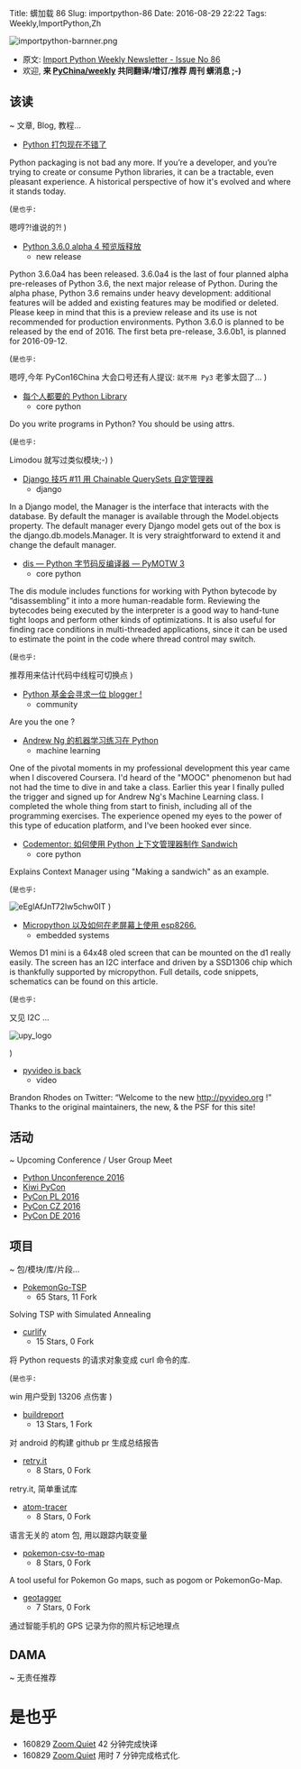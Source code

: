 Title: 蠎加载 86
Slug: importpython-86
Date: 2016-08-29 22:22
Tags: Weekly,ImportPython,Zh

![importpython-barnner.png](http://zoomq.qiniudn.com/ZQCollection/snap/importpython-barnner.png?imageView2/2/h/210)


- 原文: [Import Python Weekly Newsletter - Issue No 86](http://importpython.com/newsletter/no/86/)
- 欢迎, **来 [PyChina/weekly](https://github.com/PyChina/weekly) 共同翻译/增订/推荐 周刊 蠎消息 ;-)**

## 该读
~ 文章, Blog, 教程...


- [Python 打包现在不错了](https://glyph.twistedmatrix.com/2016/08/python-packaging.html)

Python packaging is not bad any more. If you’re a developer, and you’re trying to create or consume Python libraries, it can be a tractable, even pleasant experience. A historical perspective of how it's evolved and where it stands today.

(`是也乎:`

嗯哼?!谁说的?!
)

- [Python 3.6.0 alpha 4 预览版释放](http://feedproxy.google.com/~r/PythonInsider/~3/ukG8L0FEq2Q/python-360-alpha-4-preview-release-is.html)
    + new release

Python 3.6.0a4 has been released. 3.6.0a4 is the last of four planned alpha pre-releases of Python 3.6, the next major release of Python. During the alpha phase, Python 3.6 remains under heavy development: additional features will be added and existing features may be modified or deleted. Please keep in mind that this is a preview release and its use is not recommended for production environments. Python 3.6.0 is planned to be released by the end of 2016. The first beta pre-release, 3.6.0b1, is planned for 2016-09-12.

(`是也乎:`

嗯哼,今年 PyCon16China 大会口号还有人提议: `就不用 Py3`
老爹太囧了...
)


- [每个人都要的 Python Library](https://glyph.twistedmatrix.com/2016/08/attrs.html)
    + core python

Do you write programs in Python? You should be using attrs.

(`是也乎:`

Limodou 就写过类似模块;-)
)


- [Django 技巧 #11 用 Chainable QuerySets 自定管理器](https://simpleisbetterthancomplex.com/tips/2016/08/16/django-tip-11-custom-manager-with-chainable-querysets.html)
    + django

In a Django model, the Manager is the interface that interacts with the database. By default the manager is available through the Model.objects property. The default manager every Django model gets out of the box is the django.db.models.Manager. It is very straightforward to extend it and change the default manager.

- [dis — Python 字节码反编译器 — PyMOTW 3](http://feeds.doughellmann.com/~r/DougHellmann/~3/5Xo7JUh8bNw/)
    + core python

The dis module includes functions for working with Python bytecode by “disassembling” it into a more human-readable form. Reviewing the bytecodes being executed by the interpreter is a good way to hand-tune tight loops and perform other kinds of optimizations. It is also useful for finding race conditions in multi-threaded applications, since it can be used to estimate the point in the code where thread control may switch.

(`是也乎:`

推荐用来估计代码中线程可切换点
)

- [Python 基金会寻求一位 blogger !](http://feedproxy.google.com/~r/PythonSoftwareFoundationNews/~3/6pAlNacLd5g/the-python-software-foundation-is.html)
    + community

Are you the one ?

- [Andrew Ng 的机器学习练习在 Python](http://www.johnwittenauer.net/machine-learning-exercises-in-python-part-1/)
    + machine learning

One of the pivotal moments in my professional development this year came when I discovered Coursera. I'd heard of the "MOOC" phenomenon but had not had the time to dive in and take a class. Earlier this year I finally pulled the trigger and signed up for Andrew Ng's Machine Learning class. I completed the whole thing from start to finish, including all of the programming exercises. The experience opened my eyes to the power of this type of education platform, and I've been hooked ever since.

- [Codementor: 如何使用 Python 上下文管理器制作 Sandwich](https://www.codementor.io/python/tutorial/how-to-make-a-sandwich-using-python-context-manager)
    + core python

Explains Context Manager using "Making a sandwich" as an example.

(`是也乎:`

![eEglAfJnT72Iw5chw0IT](https://www.filepicker.io/api/file/eEglAfJnT72Iw5chw0IT)
)

- [Micropython 以及如何在老屏幕上使用 esp8266.](http://garybake.com/wemos-oled-shield.html)
    + embedded systems

Wemos D1 mini is a 64x48 oled screen that can be mounted on the d1 really easily. The screen has an I2C interface and driven by a SSD1306 chip which is thankfully supported by micropython. Full details, code snippets, schematics can be found on this article.


(`是也乎:`

又见 I2C ...

![upy_logo](http://garybake.com/images/oled/upy_logo.jpg)


)

- [pyvideo is back](https://twitter.com/brandon_rhodes/status/764265053147148288)
    + video

Brandon Rhodes on Twitter: “Welcome to the new http://pyvideo.org !” Thanks to the original maintainers, the new, & the PSF for this site!





## 活动
~ Upcoming Conference / User Group Meet

- [Python Unconference 2016](http://www.pyunconf.de/)
- [Kiwi PyCon](http://kiwi.pycon.org/)
- [PyCon PL 2016](http://pl.pycon.org/2016/)
- [PyCon CZ 2016](https://cz.pycon.org/2016/)
- [PyCon DE 2016](http://pycon.de/)




## 项目
~ 包/模块/库/片段...


- [PokemonGo-TSP](https://github.com/tnlin/PokemonGo-TSP)
    - 65 Stars, 11 Fork

Solving TSP with Simulated Annealing

- [curlify](https://github.com/oeegor/curlify)
    - 15 Stars, 0 Fork

将 Python requests 的请求对象变成 curl 命令的库.

(`是也乎:`

win 用户受到 13206 点伤害
)


- [buildreport](https://github.com/orhanobut/buildreport)
    - 13 Stars, 1 Fork

对 android 的构建 github pr 生成总结报告


- [retry.it](https://github.com/seemethere/retry.it)
    - 8 Stars, 0 Fork

retry.it, 简单重试库

- [atom-tracer](https://github.com/OmarShehata/atom-tracer)
    - 8 Stars, 0 Fork

语言无关的 atom 包, 用以跟踪内联变量


- [pokemon-csv-to-map](https://github.com/asdfMaciej/pokemon-csv-to-map)
    - 8 Stars, 0 Fork

A tool useful for Pokemon Go maps, such as pogom or PokemonGo-Map.

- [geotagger](https://github.com/jkbrzt/geotagger)
    - 7 Stars, 0 Fork


通过智能手机的 GPS 记录为你的照片标记地理点


## DAMA
~ 无责任推荐


# 是也乎

- 160829 [Zoom.Quiet](http://zoomquiet.io) 42 分钟完成快译
- 160829 [Zoom.Quiet](http://zoomquiet.io) 用时 7 分钟完成格式化.


